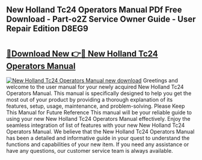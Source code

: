 ## New Holland Tc24 Operators Manual PDf Free Download - Part-o2Z Service Owner Guide - User Repair Edition D8EG9

# <h2><a href="http://bc48860.oget.top/?id=New+Holland+Tc24+Operators+Manual">🔗Download New 👉🔴 New Holland Tc24 Operators Manual</a></h2>

[![New Holland Tc24 Operators Manual new download](https://i.imgur.com/5g1atiW.png)](http://bc48860.oget.top/?id=New+Holland+Tc24+Operators+Manual)
Greetings and welcome to the user manual for your newly acquired New Holland Tc24 Operators Manual. This manual is specifically designed to help you get the most out of your product by providing a thorough explanation of its features, setup, usage, maintenance, and problem-solving. Please Keep This Manual for Future Reference This manual will be your reliable guide to using your new New Holland Tc24 Operators Manual effectively. Enjoy the seamless integration of list of features with your new New Holland Tc24 Operators Manual. We believe that the New Holland Tc24 Operators Manual has been a detailed and informative guide in your quest to understand the functions and capabilities of your new item. If you need any assistance or have any questions, our customer service team is always available.
